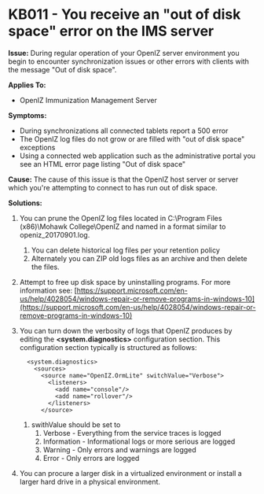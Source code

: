 # KB011 - You receive an "out of disk space" error on the IMS server

**Issue:** During regular operation of your OpenIZ server environment you begin to encounter synchronization issues or other errors with clients with the message "Out of disk space".

**Applies To:**

* OpenIZ Immunization Management Server

**Symptoms:**

* During synchronizations all connected tablets report a 500 error 
* The OpenIZ log files do not grow or are filled with "out of disk space" exceptions
* Using a connected web application such as the administrative portal you see an HTML error page listing "Out of disk space"

**Cause:** The cause of this issue is that the OpenIZ host server or server which you're attempting to connect to has run out of disk space.

**Solutions:**

1. You can prune the OpenIZ log files located in C:\Program Files \(x86\)\Mohawk College\OpenIZ and named in a format similar to openiz\_20170901.log.
   1. You can delete historical log files per your retention policy
   2. Alternately you can ZIP old logs files as an archive and then delete the files.
2. Attempt to free up disk space by uninstalling programs. For more information see: [https://support.microsoft.com/en-us/help/4028054/windows-repair-or-remove-programs-in-windows-10](https://support.microsoft.com/en-us/help/4028054/windows-repair-or-remove-programs-in-windows-10)
3. You can turn down the verbosity of logs that OpenIZ produces by editing the **&lt;system.diagnostics&gt;** configuration section. This configuration section typically is structured as follows:

   ```text
     <system.diagnostics>
       <sources>
         <source name="OpenIZ.OrmLite" switchValue="Verbose">
           <listeners>
             <add name="console"/>
             <add name="rollover"/>
           </listeners>
         </source>
   ```

   1. swithValue should be set to 
      1. Verbose - Everything from the service traces is logged
      2. Information - Informational logs or more serious are logged
      3. Warning - Only errors and warnings are logged
      4. Error - Only errors are logged

4. You can procure a larger disk in a virtualized environment or install a larger hard drive in a physical environment.

